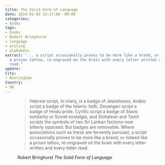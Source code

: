 ```yaml
---
title: The Solid Form of Language
date: 2014-01-05 13:17:00 -08:00
categories:
- books
tags:
- books
- Robert Bringhurst
- language
- writing
- alphabets
extract: "... a script occasionally proves to be more like a brand, or indeed like
  a prison tattoo, re-engraved on the brain with every letter written and every letter
  read."
update:
City:
- Nottingham
Country:
- UK
---
```


<figure>
<blockquote>
<p>Hebrew script, to many, is a badge of Jewishness, Arabic script a badge of the Islamic faith, Devangari script a badge of Hindu pride, Cyrillic script a badge of Slavic solidarity or Soviet nostalgia, and Sinhalese and Tamil scripts the symbols of two Sri Lankan factions now bitterly opposed. But badges are removable. Where associations such as these are fervently pursued, a script occasionally proves to be more like a brand, or indeed like a prison tattoo, re-engraved on the brain with every letter written and every letter read.</p>
</blockquote>
<figcaption class="cite"><p>Robert Bringhurst <cite>The Solid Form of Language</cite></p></figcaption>
</figure>
